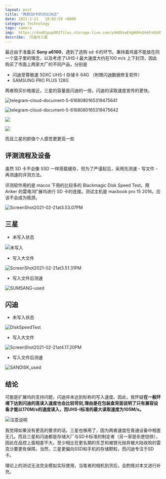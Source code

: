 ```yaml
---
layout: post
title: "两款SD卡的对比测试"
date: 2021-2-21   10:02:59 +0800
category: Technology
tags: camera 
img:  https://dsm01pap002files.storage.live.com/y4mO9zwE4gWdHvbh6FxbS4S6HeDD1n6sYvRy8iWfw5-17c_Mvf4QavqAM3E58FjWyNHdf2thaANIuE1LHO2-xUTFS0UV78H2rEww70YvsAERjrqrH_AJD2mmBMkAvujktF92Pq_JVxqkiz-0h-Y_gJDqjnC-TL_3ph-g3GmlAkFCkTNz7AEUxYEWE8SkDvBI79A?width=1024&height=768&cropmode=none
describe:  闪迪与三星
---
```




最近由于准备买 **Sony a6100**，遇到了选购 sd 卡的环节。秉持着鸡蛋不能放在同一个篮子里的理念，以及考虑了UHS-I 最大速度大约在100 m/s 上下封顶，因此购买了市面上两家大厂的不同产品，分别是

-  闪迪至尊极速 SDXC UHS-I 存储卡 64G （附赠闪迪数据修复软件）
- SAMSUNG PRO PLUS 128G

两者购买价格接近，三星的容量是闪迪的一倍，闪迪的读取速度宣传的更快。

![telegram-cloud-document-5-6168080165319475641](https://dsm01pap002files.storage.live.com/y4mO9zwE4gWdHvbh6FxbS4S6HeDD1n6sYvRy8iWfw5-17c_Mvf4QavqAM3E58FjWyNHdf2thaANIuE1LHO2-xUTFS0UV78H2rEww70YvsAERjrqrH_AJD2mmBMkAvujktF92Pq_JVxqkiz-0h-Y_gJDqjnC-TL_3ph-g3GmlAkFCkTNz7AEUxYEWE8SkDvBI79A?width=1024&height=768&cropmode=none)

![telegram-cloud-document-5-6168080165319475642](https://dsm01pap002files.storage.live.com/y4mShD50HSlkEIEBJZTEdtE0NTFB7VIkie3thq1biz5pBQz_6kqgn_I36DzHBhWszLEtMRqPHHiuvYJwxpFiyNxd8z2BgfU0x6WZcFbzTaz_gNkp3whzS7N8xr8zVpaGTUu_jJoxnq-SqIZz3TE3pL5ylyQHyYulAGb9gH3M5aolvmInd-_VXjenALeuxjHK8cu?width=1024&height=768&cropmode=none)

![](https://dsm01pap002files.storage.live.com/y4msYM_g63n47-C5TQ892o3OsRXU24jmcxzaCawkAo5E4XLHsaOKAEXcIhlGJUWq1C4bDuz26CNdgV8Rk3NH4pZB6_aDzd07hPmvX9vDXl7MVWpifw25Loens1M6vFfVSFSr3NVH69dWqzb9dpp80EIiA1ayNb5uZE4vAtY9SNwQR4sWwBjM8UyrdcWatWEEB21?width=1024&height=768&cropmode=none)

![](https://dsm01pap002files.storage.live.com/y4mvKAdHe-11e8P9T02aN6vquwuxcHhu0forbF3xHpwlWq9PaeRC_yGVW_HuIBEuCGAwNk7wTjpi_Yq8_0eJQodNxOGceh5LQlHFHtBp9AWuZ9Cshq-cychwOJHv_8JAQbvLG40xFmWxnkPQ62oYWyHKKTKRTyGvXcoG48OTgasAdHCNH7J2SNL_ZlPuKRHeu3V?width=1024&height=768&cropmode=none)

而且三星的颜值个人感觉更更高一些

## 评测流程及设备

虽然 SD 卡不会像 SSD 一样搭载缓存，但为了严谨起见，采用先测速 - 写文件 -再测速的评测方法。 

评测软件用的是 macos 下用的比较多的 Blackmagic Disk Speed Test。用 Anker 的雷电3扩展坞进行 SD 卡的连接。测试主机是 macbook pro 15 2016。应该不会成为瓶颈。

![ScreenShot2021-02-21at3.53.07PM](https://dsm01pap002files.storage.live.com/y4mmbFghn4qeGtS4OThv2Jf_533o5p2z8YePJOBVZAINS0FjhA3K9G7s2vcqxOJo9-xOZ8my1nV1ZgAn2JkMPVcZn3sz_b5toQCJdoszphUaDubaz907uCZET3gZDUGHLtB4thpk7Ckv3CGOj-IlZhbnAlMAqb_-VsHVQu-pej4oEFNdVt7NNRHbUerILO2eKwP?width=1024&height=824&cropmode=none)

## 三星

- 未写入状态

![未写入](https://dsm01pap002files.storage.live.com/y4mv0JhXaPnhH8EJYSoYHBSVXC4mxuwFUTHrwzzzXlV2j1PONVwrvge_T8m1CO_5eZpDjkeONXF4oxckttk-L6YCEGokvn2AIyjP_mONTYjB1sE97hNE7klGVB-fsuGKtAX8yX_QN-2Rgx8Wb3gUoZf-ty4t0nkzwAtTZXf00nKtsFEzvNlRz-W37RHPbiTUWtD?width=732&height=756&cropmode=none)

- 写入大文件

![ScreenShot2021-02-21at3.51.31PM](https://dsm01pap002files.storage.live.com/y4mmbFghn4qeGtS4OThv2Jf_533o5p2z8YePJOBVZAINS0FjhA3K9G7s2vcqxOJo9-xOZ8my1nV1ZgAn2JkMPVcZn3sz_b5toQCJdoszphUaDubaz907uCZET3gZDUGHLtB4thpk7Ckv3CGOj-IlZhbnAlMAqb_-VsHVQu-pej4oEFNdVt7NNRHbUerILO2eKwP?width=1024&height=824&cropmode=none)

- 写入文件后测速

![SUMSANG-used](https://dsm01pap002files.storage.live.com/y4mDgDHmtR1kP5n0oCXzKFx42ihbi9XcLG9_pbWPRGf0-pKz_msjqgw1TF8fVptSDb4A-392555xmUIRI9qijukDfmuxANGppcNj6InS6oxEUoQ_wuaPZ4O7oGKwnsscvEjqxkILL2B0xewqzVBH-aC0IGcxs4UU66bdTpiVABdy-DBY06xI6BR8r93DTN_jiwI?width=732&height=756&cropmode=none)



## 闪迪

- 未写入状态

![DiskSpeedTest](https://dsm01pap002files.storage.live.com/y4mPY_qsPmh19lBnMy2TxB_5cwtPR-G07cgnJ443AkPG6hFz_CZTStKZnh-L1MNlHQ7JsqrQgStp8bz1u4Gb5FcyWLkLOJnicUJVlptmQFc6VLTAaQxZoDrkVq6brAuYXgWqd_VPs_Feuk4wLEhg2Wu9XOglkDB4tDxjrFFKq2wjQgyxSOL5vaKPpoTEyv3dEua?width=732&height=756&cropmode=none)

- 写入大文件

![ScreenShot2021-02-21at4.17.20PM](https://dsm01pap002files.storage.live.com/y4mXPqGZ55K_bTnmqFW0LkkHldH9GW7Fy37JyrC86DRonzJxoGJnTuK0m1wzbET730fJI-j667mCDg7jHhBeBMIFmE2khYovIlOJT2XPT7Oj4_2eSA4SoxTHqK63puc2U0T6LYupY9JM6qyWSNNoSLP4bPEQHPGlFFiJMUnOH16aZ7uWpB61LYX3AUd7kjNY0zv?width=1024&height=824&cropmode=none)

- 写入文件后测速

![SANDISK_used](https://dsm01pap002files.storage.live.com/y4mNSwnelYOOwslN02R8nN-nEfJy1ys8s4QwKv7fz8Iv3LO33TmyHt4Sbi0-Za85XL8H9LP415Ssh6l_aHT8thkOUkV1rtbmHpuzSFjElPuc1KlfRUr17BWsFB7EQ7oWGODQEQkSbUR2Mad90Ix6gsnAOyUbWv3a6GS7kXVS62E3LI-x_7zH8g9eUoD7G0-9yPb?width=732&height=756&cropmode=none)



## 结论

可能是扩展坞的支持问题，闪迪并未达到标称的写入速度。因此，我怀疑**在一般环境下达到闪迪的高读入速度也会比较苛刻,理由是在包装盒背面说明了只有兼容设备才能以170M/s的速度读入，而UHS-I标准的最大读取速度为105M/s。**

![注意说明](https://dsm01pap002files.storage.live.com/y4m66HboHrwGu1QLIBvfo3DzpyOi6NZk3iW-JTsywtw_5zq5YoOqkpLlPW8NHWTThsEnUuwRpLINNHrcMFif85RJ2XY1IZXoNw5ERGpcsrO77r9utUmnSrkM7fKPAplsIZiGDGedoMmBOBxmWS6PpEaHV1oInft_r2GWw_5G5x1Af1uaczWnudKHJyFs0dWtTg8?width=4032&height=3024&cropmode=none)


我觉得如果没有更高的要求的话，三星也够用了，因为两者速度在普通设备中相差无几。而且三星和闪迪都是存储大厂与SD卡标准的制定者（另一家是<del>东芝</del>铠侠），因此在品控上面相差不大。至少相比在更名期的东芝和被镁光抛弃被大陆收购的雷克沙要更有保障。当然，三星更偏向SSD和手机的存储颗粒，而闪迪专注于SD卡。




理论上的测试无法完全模拟实际使用，当笔者的相机到货后，会酌情对本文进行补充。